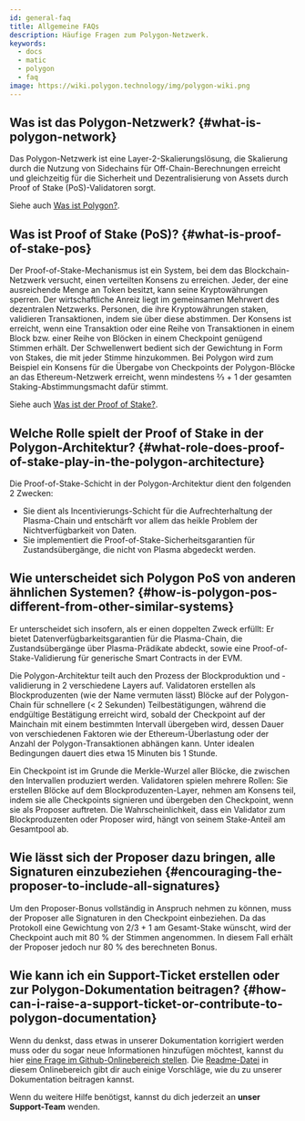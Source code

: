 ```yaml
---
id: general-faq
title: Allgemeine FAQs
description: Häufige Fragen zum Polygon-Netzwerk.
keywords:
  - docs
  - matic
  - polygon
  - faq
image: https://wiki.polygon.technology/img/polygon-wiki.png
---
```


## Was ist das Polygon-Netzwerk? {#what-is-polygon-network}

Das Polygon-Netzwerk ist eine Layer-2-Skalierungslösung, die Skalierung durch die Nutzung von Sidechains für Off-Chain-Berechnungen erreicht und gleichzeitig für die Sicherheit und Dezentralisierung von Assets durch Proof of Stake (PoS)-Validatoren sorgt.

Siehe auch [Was ist Polygon?](/docs/home/polygon-basics/what-is-polygon).

## Was ist Proof of Stake (PoS)? {#what-is-proof-of-stake-pos}

Der Proof-of-Stake-Mechanismus ist ein System, bei dem das Blockchain-Netzwerk versucht, einen verteilten Konsens zu erreichen. Jeder, der eine ausreichende Menge an Token besitzt, kann seine Kryptowährungen sperren. Der wirtschaftliche Anreiz liegt im gemeinsamen Mehrwert des dezentralen Netzwerks. Personen, die ihre Kryptowährungen staken, validieren Transaktionen, indem sie über diese abstimmen. Der Konsens ist erreicht, wenn eine Transaktion oder eine Reihe von Transaktionen in einem Block bzw. einer Reihe von Blöcken in einem Checkpoint genügend Stimmen erhält. Der Schwellenwert bedient sich der Gewichtung in Form von Stakes, die mit jeder Stimme hinzukommen. Bei Polygon wird zum Beispiel ein Konsens für die Übergabe von Checkpoints der Polygon-Blöcke an das Ethereum-Netzwerk erreicht, wenn mindestens ⅔ + 1 der gesamten Staking-Abstimmungsmacht dafür stimmt.

Siehe auch [Was ist der Proof of Stake?](/docs/home/polygon-basics/what-is-proof-of-stake).

## Welche Rolle spielt der Proof of Stake in der Polygon-Architektur? {#what-role-does-proof-of-stake-play-in-the-polygon-architecture}

Die Proof-of-Stake-Schicht in der Polygon-Architektur dient den folgenden 2 Zwecken:

* Sie dient als Incentivierungs-Schicht für die Aufrechterhaltung der Plasma-Chain und entschärft vor allem das heikle Problem der Nichtverfügbarkeit von Daten.
* Sie implementiert die Proof-of-Stake-Sicherheitsgarantien für Zustandsübergänge, die nicht von Plasma abgedeckt werden.

## Wie unterscheidet sich Polygon PoS von anderen ähnlichen Systemen? {#how-is-polygon-pos-different-from-other-similar-systems}

Er unterscheidet sich insofern, als er einen doppelten Zweck erfüllt: Er bietet Datenverfügbarkeitsgarantien für die Plasma-Chain, die Zustandsübergänge über Plasma-Prädikate abdeckt, sowie eine Proof-of-Stake-Validierung für generische Smart Contracts in der EVM.

Die Polygon-Architektur teilt auch den Prozess der Blockproduktion und -validierung in 2 verschiedene Layers auf. Validatoren erstellen als Blockproduzenten (wie der Name vermuten lässt) Blöcke auf der Polygon-Chain für schnellere (< 2 Sekunden) Teilbestätigungen, während die endgültige Bestätigung erreicht wird, sobald der Checkpoint auf der Mainchain mit einem bestimmten Intervall übergeben wird, dessen Dauer von verschiedenen Faktoren wie der Ethereum-Überlastung oder der Anzahl der Polygon-Transaktionen abhängen kann. Unter idealen Bedingungen dauert dies etwa 15 Minuten bis 1 Stunde.

Ein Checkpoint ist im Grunde die Merkle-Wurzel aller Blöcke, die zwischen den Intervallen produziert werden. Validatoren spielen mehrere Rollen: Sie erstellen Blöcke auf dem Blockproduzenten-Layer, nehmen am Konsens teil, indem sie alle Checkpoints signieren und übergeben den Checkpoint, wenn sie als Proposer auftreten. Die Wahrscheinlichkeit, dass ein Validator zum Blockproduzenten oder Proposer wird, hängt von seinem Stake-Anteil am Gesamtpool ab.

## Wie lässt sich der Proposer dazu bringen, alle Signaturen einzubeziehen {#encouraging-the-proposer-to-include-all-signatures}

Um den Proposer-Bonus vollständig in Anspruch nehmen zu können, muss der Proposer alle Signaturen in den Checkpoint einbeziehen. Da das Protokoll eine Gewichtung von 2/3 + 1 am Gesamt-Stake wünscht, wird der Checkpoint auch mit 80 % der Stimmen angenommen. In diesem Fall erhält der Proposer jedoch nur 80 % des berechneten Bonus.

## Wie kann ich ein Support-Ticket erstellen oder zur Polygon-Dokumentation beitragen? {#how-can-i-raise-a-support-ticket-or-contribute-to-polygon-documentation}
Wenn du denkst, dass etwas in unserer Dokumentation korrigiert werden muss oder du sogar neue Informationen hinzufügen möchtest, kannst du hier [eine Frage im Github-Onlinebereich stellen](https://github.com/maticnetwork/matic.js/issues). Die [Readme-Datei](https://github.com/maticnetwork/matic-docs/blob/master/README.md) in diesem Onlinebereich gibt dir auch einige Vorschläge, wie du zu unserer Dokumentation beitragen kannst.

Wenn du weitere Hilfe benötigst, kannst du dich jederzeit an **unser Support-Team** wenden.
